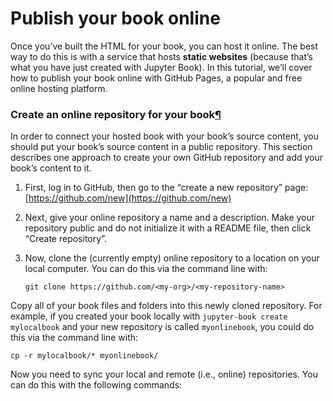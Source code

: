 # Publish your book online

Once you’ve built the HTML for your book, you can host it online. The best way to do this is with a service that hosts **static websites** \(because that’s what you have just created with Jupyter Book\). In this tutorial, we’ll cover how to publish your book online with GitHub Pages, a popular and free online hosting platform.

### Create an online repository for your book[¶](https://jupyterbook.org/start/publish.html#create-an-online-repository-for-your-book)

In order to connect your hosted book with your book’s source content, you should put your book’s source content in a public repository. This section describes one approach to create your own GitHub repository and add your book’s content to it.

1. First, log in to GitHub, then go to the “create a new repository” page: [https://github.com/new](https://github.com/new)
2. Next, give your online repository a name and a description. Make your repository public and do not initialize it with a README file, then click “Create repository”.
3. Now, clone the \(currently empty\) online repository to a location on your local computer. You can do this via the command line with:

   ```text
   git clone https://github.com/<my-org>/<my-repository-name>
   ```

Copy all of your book files and folders into this newly cloned repository. For example, if you created your book locally with `jupyter-book create mylocalbook` and your new repository is called `myonlinebook`, you could do this via the command line with:

```text
cp -r mylocalbook/* myonlinebook/
```

Now you need to sync your local and remote \(i.e., online\) repositories. You can do this with the following commands:

